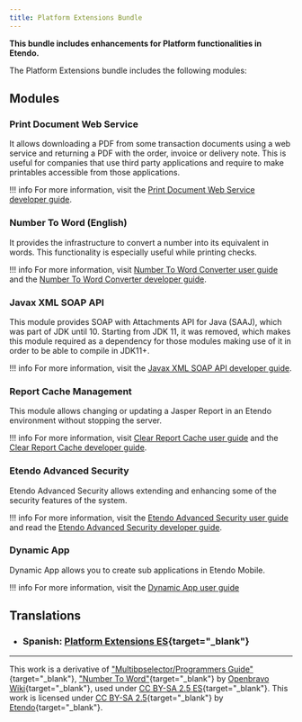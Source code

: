 ```yaml
---
title: Platform Extensions Bundle
---
```

**This bundle includes enhancements for Platform functionalities in Etendo.**

The Platform Extensions bundle includes the following modules:

## Modules
### Print Document Web Service

It allows downloading a PDF from some transaction documents using a web service and returning a PDF with the order, invoice or delivery note. This is useful for companies that use third party applications and require to make printables accessible from those applications.

!!! info
        For more information, visit the [Print Document Web Service developer guide](/docs/developer-guide/etendo-classic/bundles/platform-extensions-bundle/#print-document-web-service). 



### Number To Word (English)

It provides the infrastructure to convert a number into its equivalent in words. This functionality is especially useful while printing checks.

!!! info
        For more information, visit [Number To Word Converter user guide](/docs/products/etendo-classic/user-guide/general-setup/application/#number-to-word-converter) and the [Number To Word Converter developer guide](/docs/developer-guide/etendo-classic/bundles/platform-extensions-bundle/#number-to-word-english).


### Javax XML SOAP API

This module provides SOAP with Attachments API for Java (SAAJ), which was part of JDK until 10. Starting from JDK 11, it was removed, which makes this module required as a dependency for those modules making use of it in order to be able to compile in JDK11+.

!!! info
        For more information, visit the [Javax XML SOAP API developer guide](/docs/developer-guide/etendo-classic/bundles/platform-extensions-bundle/#javax-xml-soap-api).


### Report Cache Management

This module allows changing or updating a Jasper Report in an Etendo environment without stopping the server.

!!! info
        For more information, visit [Clear Report Cache user guide](/docs/products/etendo-classic/user-guide/general-setup/clear-report-cache/) and the [Clear Report Cache developer guide](/docs/developer-guide/etendo-classic/bundles/platform-extensions-bundle/#report-cache-management).  

### Etendo Advanced Security

Etendo Advanced Security allows extending and enhancing some of the security features of the system.

!!! info
        For more information, visit the [Etendo Advanced Security user guide](/docs/products/etendo-classic/optional-features/bundles/platform-extensions/etendo-advanced-security) and read the [Etendo Advanced Security developer guide](/docs/developer-guide/etendo-classic/bundles/platform-extensions-bundle/#etendo-advanced-security).

### Dynamic App 

Dynamic App allows you to create sub applications in Etendo Mobile.

!!! info
        For more information, visit the [Dynamic App user guide](/docs/products/etendo-classic/user-guide/general-setup/application/#dynamic-app)
        
## Translations

- ### Spanish: [Platform Extensions ES](https://marketplace.etendo.cloud/#/product-details?module=3789DBA46FC54FDF96CD7D298203A3E9){target="_blank"}

---

This work is a derivative of ["Multibpselector/Programmers Guide"](http://wiki.openbravo.com/wiki/Projects:Multibpselector/Programmers_Guide){target="_blank"}, ["Number To Word"](http://wiki.openbravo.com/wiki/NumberToWord){target="_blank"}
 by [Openbravo Wiki](http://wiki.openbravo.com/wiki/Welcome_to_Openbravo){target="_blank"}, used under [CC BY-SA 2.5 ES](https://creativecommons.org/licenses/by-sa/2.5/es/){target="_blank"}. This work is licensed under [CC BY-SA 2.5](https://creativecommons.org/licenses/by-sa/2.5/){target="_blank"} by [Etendo](https://etendo.software){target="_blank"}.